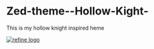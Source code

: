 # Zed-theme--Hollow-Kight-
This is my hollow knight inspired heme 

<a href="https://refine.dev/">
    <img alt="refine logo" src="https://refine.ams3.cdn.digitaloceanspaces.com/readme/refine-readme-banner.png">
</a>
